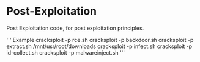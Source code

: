 # Post-Exploitation

Post Exploitation code, for post exploitation principles.

'''
Example
cracksploit -p rce.sh
cracksploit -p backdoor.sh
cracksploit -p extract.sh /mnt/usr/root/downloads
cracksploit -p infect.sh
cracksploit -p id-collect.sh
cracksploit -p malwareinject.sh
'''
